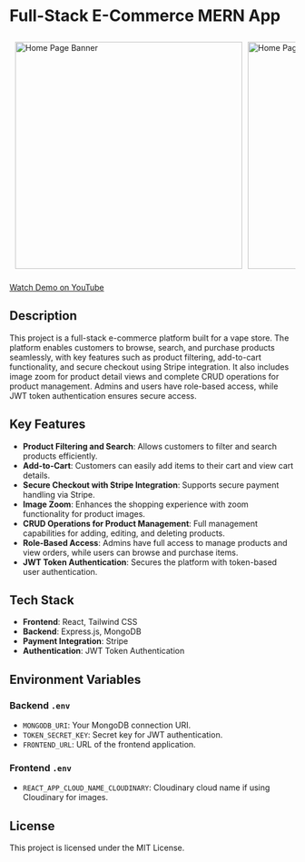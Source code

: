 # Full-Stack E-Commerce MERN App

<div style="display: flex; overflow-x: auto; white-space: nowrap; gap: 10px; padding: 10px;">

  <img src="https://github.com/user-attachments/assets/3e12883d-9e68-4032-b761-670d3025b30b" alt="Home Page Banner" width="400">
  <img src="https://github.com/user-attachments/assets/7954a700-150e-465d-a875-531cd11a46ee" alt="Home Page Product" width="400">
  <img src="https://github.com/user-attachments/assets/3480abfb-35a3-4e5c-b356-428bc6f1b610" alt="Product Category" width="400">
  <img src="https://github.com/user-attachments/assets/03503d9d-4a5f-4ef4-b34a-e783b32e47df" alt="Product Details" width="400">
  <img src="https://github.com/user-attachments/assets/ac977cac-c8c2-4ee0-9cb8-8333aed3439f" alt="Shopping Cart" width="400">
  <img src="https://github.com/user-attachments/assets/df472da4-4743-4513-97c9-ae0945b22708" alt="Admin Panel" width="400">

</div>

[Watch Demo on YouTube](https://www.youtube.com/watch?v=9yBf5LDiSpw&t=7s&ab_channel=emnaothmen)
## Description

This project is a full-stack e-commerce platform built for a vape store. The platform enables customers to browse, search, and purchase products seamlessly, with key features such as product filtering, add-to-cart functionality, and secure checkout using Stripe integration. It also includes image zoom for product detail views and complete CRUD operations for product management. Admins and users have role-based access, while JWT token authentication ensures secure access.

## Key Features

- **Product Filtering and Search**: Allows customers to filter and search products efficiently.
- **Add-to-Cart**: Customers can easily add items to their cart and view cart details.
- **Secure Checkout with Stripe Integration**: Supports secure payment handling via Stripe.
- **Image Zoom**: Enhances the shopping experience with zoom functionality for product images.
- **CRUD Operations for Product Management**: Full management capabilities for adding, editing, and deleting products.
- **Role-Based Access**: Admins have full access to manage products and view orders, while users can browse and purchase items.
- **JWT Token Authentication**: Secures the platform with token-based user authentication.

## Tech Stack

- **Frontend**: React, Tailwind CSS
- **Backend**: Express.js, MongoDB
- **Payment Integration**: Stripe
- **Authentication**: JWT Token Authentication



## Environment Variables

### Backend `.env`

- `MONGODB_URI`: Your MongoDB connection URI.
- `TOKEN_SECRET_KEY`: Secret key for JWT authentication.
- `FRONTEND_URL`: URL of the frontend application.

### Frontend `.env`

- `REACT_APP_CLOUD_NAME_CLOUDINARY`: Cloudinary cloud name if using Cloudinary for images.

## License

This project is licensed under the MIT License.
